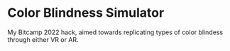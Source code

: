 # Color Blindness Simulator
 My Bitcamp 2022 hack, aimed towards replicating types of color blindess through either VR or AR.
